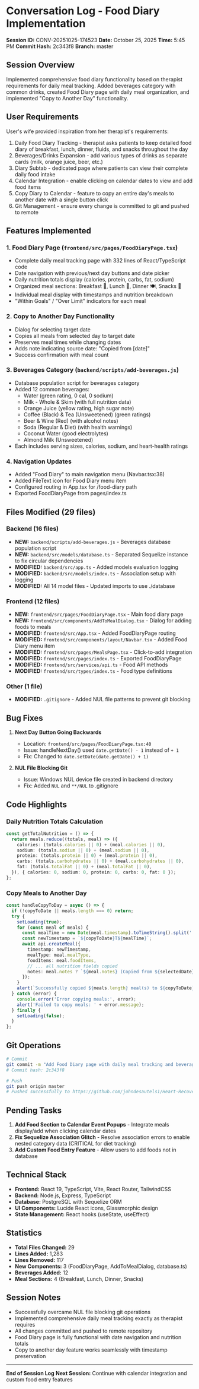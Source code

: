# Conversation Log - Food Diary Implementation

**Session ID:** CONV-20251025-174523
**Date:** October 25, 2025
**Time:** 5:45 PM
**Commit Hash:** 2c343f8
**Branch:** master

## Session Overview

Implemented comprehensive food diary functionality based on therapist requirements for daily meal tracking. Added beverages category with common drinks, created Food Diary page with daily meal organization, and implemented "Copy to Another Day" functionality.

## User Requirements

User's wife provided inspiration from her therapist's requirements:
1. Daily Food Diary Tracking - therapist asks patients to keep detailed food diary of breakfast, lunch, dinner, fluids, and snacks throughout the day
2. Beverages/Drinks Expansion - add various types of drinks as separate cards (milk, orange juice, beer, etc.)
3. Diary Subtab - dedicated page where patients can view their complete daily food intake
4. Calendar Integration - enable clicking on calendar dates to view and add food items
5. Copy Diary to Calendar - feature to copy an entire day's meals to another date with a single button click
6. Git Management - ensure every change is committed to git and pushed to remote

## Features Implemented

### 1. Food Diary Page (`frontend/src/pages/FoodDiaryPage.tsx`)
- Complete daily meal tracking page with 332 lines of React/TypeScript code
- Date navigation with previous/next day buttons and date picker
- Daily nutrition totals display (calories, protein, carbs, fat, sodium)
- Organized meal sections: Breakfast 🍳, Lunch 🥗, Dinner 🍽️, Snacks 🍿
- Individual meal display with timestamps and nutrition breakdown
- "Within Goals" / "Over Limit" indicators for each meal

### 2. Copy to Another Day Functionality
- Dialog for selecting target date
- Copies all meals from selected day to target date
- Preserves meal times while changing dates
- Adds note indicating source date: "Copied from [date]"
- Success confirmation with meal count

### 3. Beverages Category (`backend/scripts/add-beverages.js`)
- Database population script for beverages category
- Added 12 common beverages:
  - Water (green rating, 0 cal, 0 sodium)
  - Milk - Whole & Skim (with full nutrition data)
  - Orange Juice (yellow rating, high sugar note)
  - Coffee (Black) & Tea (Unsweetened) (green ratings)
  - Beer & Wine (Red) (with alcohol notes)
  - Soda (Regular & Diet) (with health warnings)
  - Coconut Water (good electrolytes)
  - Almond Milk (Unsweetened)
- Each includes serving sizes, calories, sodium, and heart-health ratings

### 4. Navigation Updates
- Added "Food Diary" to main navigation menu (Navbar.tsx:38)
- Added FileText icon for Food Diary menu item
- Configured routing in App.tsx for /food-diary path
- Exported FoodDiaryPage from pages/index.ts

## Files Modified (29 files)

### Backend (16 files)
- **NEW:** `backend/scripts/add-beverages.js` - Beverages database population script
- **NEW:** `backend/src/models/database.ts` - Separated Sequelize instance to fix circular dependencies
- **MODIFIED:** `backend/src/app.ts` - Added models evaluation logging
- **MODIFIED:** `backend/src/models/index.ts` - Association setup with logging
- **MODIFIED:** All 14 model files - Updated imports to use ./database

### Frontend (12 files)
- **NEW:** `frontend/src/pages/FoodDiaryPage.tsx` - Main food diary page
- **NEW:** `frontend/src/components/AddToMealDialog.tsx` - Dialog for adding foods to meals
- **MODIFIED:** `frontend/src/App.tsx` - Added FoodDiaryPage routing
- **MODIFIED:** `frontend/src/components/layout/Navbar.tsx` - Added Food Diary menu item
- **MODIFIED:** `frontend/src/pages/MealsPage.tsx` - Click-to-add integration
- **MODIFIED:** `frontend/src/pages/index.ts` - Exported FoodDiaryPage
- **MODIFIED:** `frontend/src/services/api.ts` - Food API methods
- **MODIFIED:** `frontend/src/types/index.ts` - Food type definitions

### Other (1 file)
- **MODIFIED:** `.gitignore` - Added NUL file patterns to prevent git blocking

## Bug Fixes

1. **Next Day Button Going Backwards**
   - Location: `frontend/src/pages/FoodDiaryPage.tsx:40`
   - Issue: handleNextDay() used `date.getDate() - 1` instead of `+ 1`
   - Fix: Changed to `date.setDate(date.getDate() + 1)`

2. **NUL File Blocking Git**
   - Issue: Windows NUL device file created in backend directory
   - Fix: Added `NUL` and `**/NUL` to .gitignore

## Code Highlights

### Daily Nutrition Totals Calculation
```typescript
const getTotalNutrition = () => {
  return meals.reduce((totals, meal) => ({
    calories: (totals.calories || 0) + (meal.calories || 0),
    sodium: (totals.sodium || 0) + (meal.sodium || 0),
    protein: (totals.protein || 0) + (meal.protein || 0),
    carbs: (totals.carbohydrates || 0) + (meal.carbohydrates || 0),
    fat: (totals.totalFat || 0) + (meal.totalFat || 0),
  }), { calories: 0, sodium: 0, protein: 0, carbs: 0, fat: 0 });
};
```

### Copy Meals to Another Day
```typescript
const handleCopyToDay = async () => {
  if (!copyToDate || meals.length === 0) return;
  try {
    setLoading(true);
    for (const meal of meals) {
      const mealTime = new Date(meal.timestamp).toTimeString().split(' ')[0];
      const newTimestamp = `${copyToDate}T${mealTime}`;
      await api.createMeal({
        timestamp: newTimestamp,
        mealType: meal.mealType,
        foodItems: meal.foodItems,
        // ... all nutrition fields copied
        notes: meal.notes ? `${meal.notes} (Copied from ${selectedDate})` : `Copied from ${selectedDate}`,
      });
    }
    alert(`Successfully copied ${meals.length} meal(s) to ${copyToDate}!`);
  } catch (error) {
    console.error('Error copying meals:', error);
    alert('Failed to copy meals: ' + error.message);
  } finally {
    setLoading(false);
  }
};
```

## Git Operations

```bash
# Commit
git commit -m "Add Food Diary page with daily meal tracking and beverages category"
# Commit hash: 2c343f8

# Push
git push origin master
# Pushed successfully to https://github.com/johndesautels1/Heart-Recovery-Calender.git
```

## Pending Tasks

1. **Add Food Section to Calendar Event Popups** - Integrate meals display/add when clicking calendar dates
2. **Fix Sequelize Association Glitch** - Resolve association errors to enable nested category data (CRITICAL for diet tracking)
3. **Add Custom Food Entry Feature** - Allow users to add foods not in database

## Technical Stack

- **Frontend:** React 19, TypeScript, Vite, React Router, TailwindCSS
- **Backend:** Node.js, Express, TypeScript
- **Database:** PostgreSQL with Sequelize ORM
- **UI Components:** Lucide React icons, Glassmorphic design
- **State Management:** React hooks (useState, useEffect)

## Statistics

- **Total Files Changed:** 29
- **Lines Added:** 1,283
- **Lines Removed:** 117
- **New Components:** 3 (FoodDiaryPage, AddToMealDialog, database.ts)
- **Beverages Added:** 12
- **Meal Sections:** 4 (Breakfast, Lunch, Dinner, Snacks)

## Session Notes

- Successfully overcame NUL file blocking git operations
- Implemented comprehensive daily meal tracking exactly as therapist requires
- All changes committed and pushed to remote repository
- Food Diary page is fully functional with date navigation and nutrition totals
- Copy to another day feature works seamlessly with timestamp preservation

---

**End of Session Log**
**Next Session:** Continue with calendar integration and custom food entry features

